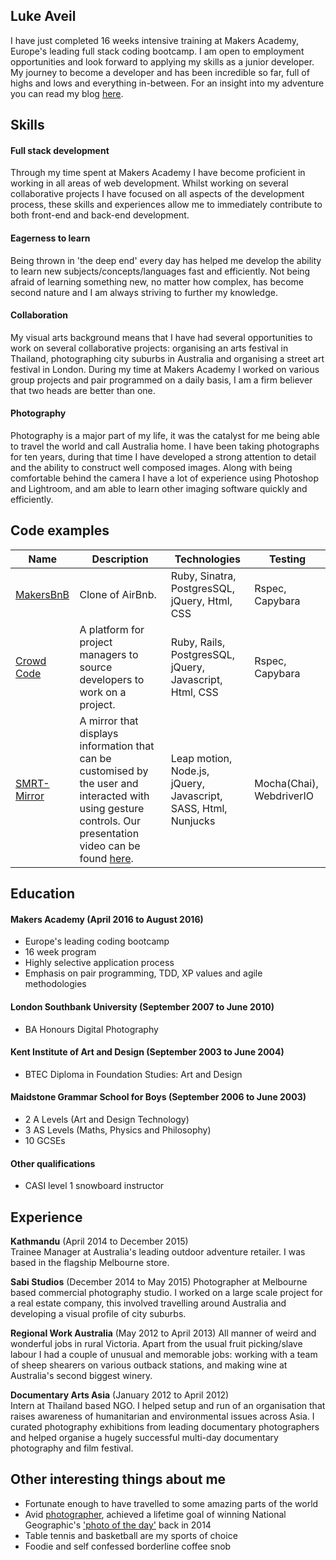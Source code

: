 ## Luke Aveil

I have just completed 16 weeks intensive training at Makers Academy, Europe's leading full stack coding bootcamp. I am open to employment opportunities and look forward to applying my skills as a junior developer.
My journey to become a developer and has been incredible so far, full of highs and lows and everything in-between. For an insight into my adventure you can read my blog [here](https://medium.com/@lukeaveil).

## Skills

#### Full stack development

Through my time spent at Makers Academy I have become proficient in working in all areas of web development. Whilst working on several collaborative projects I have focused on all aspects of the development process, these skills and experiences allow me to immediately contribute to both front-end and back-end development.

#### Eagerness to learn

Being thrown in 'the deep end' every day has helped me develop the ability to learn new subjects/concepts/languages fast and efficiently. Not being afraid of learning something new, no matter how complex, has become second nature and I am always striving to further my knowledge.

#### Collaboration

My visual arts background means that I have had several opportunities to work on several collaborative projects: organising an arts festival in Thailand, photographing city suburbs in Australia and organising a street art festival in London. During my time at Makers Academy I worked on various group projects and pair programmed on a daily basis, I am a firm believer that two heads are better than one.

#### Photography

Photography is a major part of my life, it was the catalyst for me being able to travel the world and call Australia home. I have been taking photographs for ten years, during that time I have developed a strong attention to detail and the ability to construct well composed images. Along with being comfortable behind the camera I have a lot of experience using Photoshop and Lightroom, and am able to learn other imaging software quickly and efficiently.

## Code examples

| Name | Description | Technologies | Testing |
|------|-------------|--------------|---------|
|[MakersBnB](https://github.com/LukeAveil/mybnb)| Clone of AirBnb.| Ruby, Sinatra, PostgresSQL, jQuery, Html, CSS | Rspec, Capybara
|[Crowd Code](https://github.com/LukeAveil/crowdcode)| A platform for project managers to source developers to work on a project.| Ruby, Rails, PostgresSQL, jQuery, Javascript, Html, CSS | Rspec, Capybara
|[SMRT-Mirror](https://github.com/LukeAveil/smrtMirror)| A mirror that displays information that can be customised by the user and interacted with using gesture controls. Our presentation video can be found [here](https://www.youtube.com/watch?v=OYk-d6q4iWI&feature=youtu.be).| Leap motion, Node.js, jQuery, Javascript, SASS, Html, Nunjucks| Mocha(Chai), WebdriverIO

## Education

#### Makers Academy (April 2016 to August 2016)

- Europe's leading coding bootcamp
- 16 week program
- Highly selective application process
- Emphasis on pair programming, TDD, XP values and agile methodologies

#### London Southbank University (September 2007 to June 2010)

- BA Honours Digital Photography

#### Kent Institute of Art and Design (September 2003 to June 2004)

- BTEC Diploma in Foundation Studies: Art and Design

#### Maidstone Grammar School for Boys (September 2006 to June 2003)

- 2 A Levels (Art and Design Technology)
- 3 AS Levels (Maths, Physics and Philosophy)
- 10 GCSEs

#### Other qualifications

- CASI level 1 snowboard instructor


## Experience

**Kathmandu** (April 2014 to December 2015)    
Trainee Manager at Australia's leading outdoor adventure retailer. I was based in the flagship Melbourne store.

**Sabi Studios** (December 2014 to May 2015)
Photographer at Melbourne based commercial photography studio. I worked on a large scale project for a real estate company, this involved travelling around Australia and developing a visual profile of city suburbs.

**Regional Work Australia** (May 2012 to April 2013)
All manner of weird and wonderful jobs in rural Victoria. Apart from the usual fruit picking/slave labour I had a couple of unusual and memorable jobs: working with a team of sheep shearers on various outback stations, and making wine at Australia's second biggest winery.

**Documentary Arts Asia** (January 2012 to April 2012)   
Intern at Thailand based NGO. I helped setup and run of an organisation that raises awareness of humanitarian and environmental issues across Asia. I curated photography exhibitions from leading documentary photographers and helped organise a hugely successful multi-day documentary photography and film festival.

## Other interesting things about me

- Fortunate enough to have travelled to some amazing parts of the world
- Avid [photographer](https://www.instagram.com/lukeaveilphotography/), achieved a lifetime goal of winning National Geographic's ['photo of the day'](http://www.nationalgeographic.com/photography/photo-of-the-day/2014/7/fitzroy-gardens-melbourne-australia/) back in 2014
- Table tennis and basketball are my sports of choice
- Foodie and self confessed borderline coffee snob
